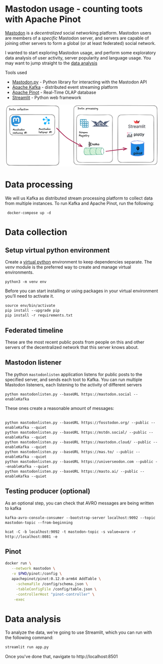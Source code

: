 # Mastodon usage - counting toots with Apache Pinot  

[Mastodon](https://joinmastodon.org/) is a _decentralized_ social networking platform. Mastodon users are members of a _specific_ Mastodon server, and servers are capable of joining other servers to form a global (or at least federated) social network.

I wanted to start exploring Mastodon usage, and perform some exploratory data analysis of user activity, server popularity and language usage. You may want to jump straight to the [data analysis](#data-analysis)

Tools used
- [Mastodon.py](https://mastodonpy.readthedocs.io/) - Python library for interacting with the Mastodon API
- [Apache Kafka](https://kafka.apache.org/) - distributed event streaming platform
- [Apache Pinot](https://dev.startree.ai/docs/pinot/recipes/) - Real-Time OLAP database
- [Streamlit](https://streamlit.io/) - Python web framework


![mastodon architecture](./docs/pinot_architecture.png)

# Data processing
We will us Kafka as distributed stream processing platform to collect data from multiple instances. To run Kafka and Apache Pinot, run the following:

```console
 docker-compose up -d
 ```

# Data collection

## Setup virtual python environment
Create a [virtual python](https://packaging.python.org/en/latest/guides/installing-using-pip-and-virtual-environments/) environment to keep dependencies separate. The _venv_ module is the preferred way to create and manage virtual environments. 

 ```console
python3 -m venv env
```

Before you can start installing or using packages in your virtual environment you’ll need to activate it.

```console
source env/bin/activate
pip install --upgrade pip
pip install -r requirements.txt
 ```


## Federated timeline
These are the most recent public posts from people on this and other servers of the decentralized network that this server knows about.

## Mastodon listener
The python `mastodonlisten` application listens for public posts to the specified server, and sends each toot to Kafka. You can run multiple Mastodon listeners, each listening to the activity of different servers

```console
python mastodonlisten.py --baseURL https://mastodon.social --enableKafka
```

These ones create a reasonable amount of messages:

```console

python mastodonlisten.py --baseURL https://fosstodon.org/ --public --enableKafka --quiet
python mastodonlisten.py --baseURL https://mstdn.social/ --public --enableKafka --quiet
python mastodonlisten.py --baseURL https://mastodon.cloud/ --public --enableKafka --quiet
python mastodonlisten.py --baseURL https://mas.to/ --public --enableKafka --quiet
python mastodonlisten.py --baseURL https://universeodon.com --public --enableKafka --quiet
python mastodonlisten.py --baseURL https://masto.ai/ --public --enableKafka --quiet
```

## Testing producer (optional)
As an optional step, you can check that AVRO messages are being written to kafka

```console
kafka-avro-console-consumer --bootstrap-server localhost:9092 --topic mastodon-topic --from-beginning
```

```console
kcat -C -b localhost:9092 -t mastodon-topic -s value=avro -r http://localhost:8081 -e
```

## Pinot

```bash
docker run \
   --network mastodon \
   -v $PWD/pinot:/config \
   apachepinot/pinot:0.12.0-arm64 AddTable \
     -schemaFile /config/schema.json \
     -tableConfigFile /config/table.json \
     -controllerHost "pinot-controller" \
    -exec
```

# Data analysis

To analyze the data, we're going to use Streamlit, which you can run with the following command:

```bash
streamlit run app.py
```

Once you've done that, navigate to http://localhost:8501
